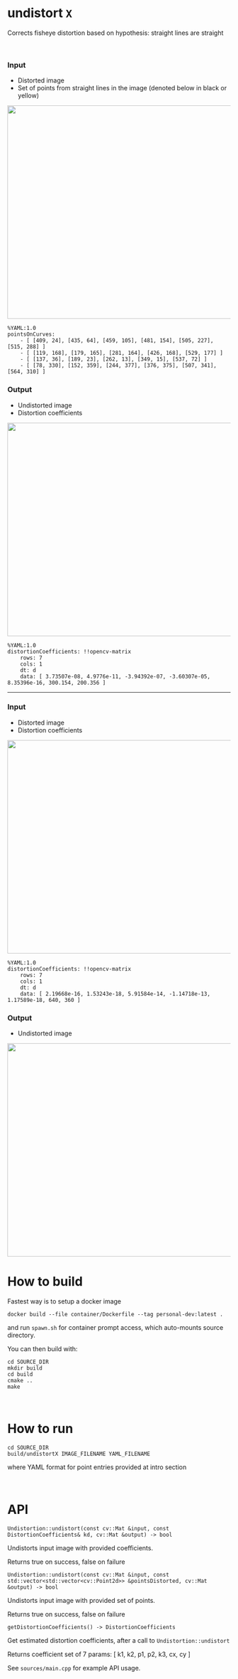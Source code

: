 # undistort ``X``

Corrects fisheye distortion based on hypothesis: straight lines are straight

</br>

### Input
* Distorted image 
* Set of points from straight lines in the image (denoted below in black or yellow)

<img src="./tests/data/2.jpg" width="640" height="480">

    %YAML:1.0
    pointsOnCurves:
        - [ [409, 24], [435, 64], [459, 105], [481, 154], [505, 227], [515, 288] ]
        - [ [119, 168], [179, 165], [281, 164], [426, 168], [529, 177] ]
        - [ [137, 36], [189, 23], [262, 13], [349, 15], [537, 72] ]
        - [ [78, 330], [152, 359], [244, 377], [376, 375], [507, 341], [564, 310] ]

### Output
* Undistorted image 
* Distortion coefficients

<img src="./tests/data/2_undist.jpg" width="640" height="480">

    %YAML:1.0
    distortionCoefficients: !!opencv-matrix
        rows: 7
        cols: 1
        dt: d
        data: [ 3.73507e-08, 4.9776e-11, -3.94392e-07, -3.60307e-05, 8.35396e-16, 300.154, 200.356 ]

---


### Input 
* Distorted image
* Distortion coefficients

<img src="./tests/data/1.jpg" width="640" height="480">

    %YAML:1.0
    distortionCoefficients: !!opencv-matrix
        rows: 7
        cols: 1
        dt: d
        data: [ 2.19668e-16, 1.53243e-18, 5.91584e-14, -1.14718e-13, 1.17589e-18, 640, 360 ]

### Output
* Undistorted image

<img src="./tests/data/1_undist.jpg" width="640" height="480">

</br>

# How to build

Fastest way is to setup a docker image

```
docker build --file container/Dockerfile --tag personal-dev:latest .
```

and run ```spawn.sh``` for container prompt access, which auto-mounts source directory.

You can then build with:
```
cd SOURCE_DIR
mkdir build
cd build
cmake ..
make
```
</br>

# How to run

```
cd SOURCE_DIR
build/undistortX IMAGE_FILENAME YAML_FILENAME
```

where YAML format for point entries provided at intro section

</br>

# API

    Undistortion::undistort(const cv::Mat &input, const DistortionCoefficients& kd, cv::Mat &output) -> bool

Undistorts input image with provided coefficients.

Returns true on success, false on failure

    Undistortion::undistort(const cv::Mat &input, const std::vector<std::vector<cv::Point2d>> &pointsDistorted, cv::Mat &output) -> bool

Undistorts input image with provided set of points.

Returns true on success, false on failure

    getDistortionCoefficients() -> DistortionCoefficients

Get estimated distortion coefficients, after a call to ```Undistortion::undistort```

Returns coefficient set of 7 params: [ k1, k2, p1, p2, k3, cx, cy ]

See ```sources/main.cpp``` for example API usage.